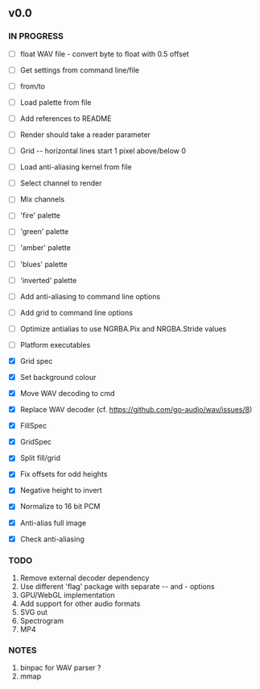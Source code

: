 ## v0.0

### IN PROGRESS

- [ ] float WAV file
      - convert byte to float with 0.5 offset
- [ ] Get settings from command line/file
- [ ] from/to
- [ ] Load palette from file
- [ ] Add references to README

- [ ] Render should take a reader parameter
- [ ] Grid
      -- horizontal lines start 1 pixel above/below 0

- [ ] Load anti-aliasing kernel from file
- [ ] Select channel to render
- [ ] Mix channels
- [ ] 'fire' palette
- [ ] 'green' palette
- [ ] 'amber' palette
- [ ] 'blues' palette
- [ ] 'inverted' palette
- [ ] Add anti-aliasing to command line options
- [ ] Add grid to command line options
- [ ] Optimize antialias to use NGRBA.Pix and NRGBA.Stride values
- [ ] Platform executables

- [x] Grid spec
- [x] Set background colour
- [x] Move WAV decoding to cmd
- [x] Replace WAV decoder (cf. https://github.com/go-audio/wav/issues/8)
- [x] FillSpec
- [x] GridSpec
- [x] Split fill/grid
- [x] Fix offsets for odd heights
- [x] Negative height to invert
- [x] Normalize to 16 bit PCM
- [x] Anti-alias full image
- [x] Check anti-aliasing

### TODO

1. Remove external decoder dependency
2. Use different 'flag' package with separate -- and - options
3. GPU/WebGL implementation
4. Add support for other audio formats
5. SVG out
6. Spectrogram
7. MP4

### NOTES

1. binpac for WAV parser ?
2. mmap
